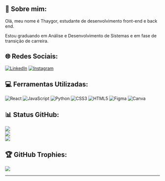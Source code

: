 ## 💫 Sobre mim:
Olá, meu nome é Thaygor, estudante de desenvolvimento front-end e back end.

Estou graduando em Análise e Desenvolvimento de Sistemas e em fase de transição de carreira.

## 🌐 Redes Sociais:
[![LinkedIn](https://img.shields.io/badge/LinkedIn-%2320232a.svg?logo=linkedin&logoColor=white)](https://linkedin.com/in/thaygor-padin)
[![Instagram](https://img.shields.io/badge/Instagram-%2320232a.svg?logo=Instagram&logoColor=white)](https://instagram.com/thaygoor)


## 💻 Ferramentas Utilizadas:
![React](https://img.shields.io/badge/react-%2320232a.svg?style=for-the-badge&logo=react&logoColor=61DAFB)
![JavaScript](https://img.shields.io/badge/javascript-%2320232a.svg?style=for-the-badge&logo=javascript&logoColor=F6DF1E)
![Python](https://img.shields.io/badge/python-%2320232a?style=for-the-badge&logo=python&logoColor=ffdd54)
![CSS3](https://img.shields.io/badge/css3-%2320232a.svg?style=for-the-badge&logo=css3&logoColor=white)
![HTML5](https://img.shields.io/badge/html5-%2320232a.svg?style=for-the-badge&logo=html5&logoColor=white) 
![Figma](https://img.shields.io/badge/figma-%2320232a.svg?style=for-the-badge&logo=figma&logoColor=white)
![Canva](https://img.shields.io/badge/Canva-%2320232a.svg?style=for-the-badge&logo=Canva&logoColor=white)

## 📊 Status GitHub:
![](https://github-readme-stats.vercel.app/api?username=thayg0r&theme=dracula&hide_border=true&include_all_commits=true&count_private=false)<br/>
![](https://github-readme-streak-stats.herokuapp.com/?user=thayg0r&theme=dracula&hide_border=true)<br/>
![](https://github-readme-stats.vercel.app/api/top-langs/?username=thayg0r&theme=dracula&hide_border=true&include_all_commits=true&count_private=false&layout=compact)

## 🏆 GitHub Trophies:
![](https://github-profile-trophy.vercel.app/?username=thayg0r&theme=dracula&no-frame=true&no-bg=true&margin-w=4)

---
